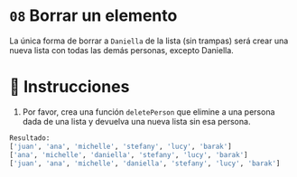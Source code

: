 # `08` Borrar un elemento

La única forma de borrar a `Daniella` de la lista (sin trampas)
será crear una nueva lista con todas las demás personas, excepto Daniella.

# 📝 Instrucciones
1. Por favor, crea una función `deletePerson` que elimine a una persona dada de una lista
 y devuelva una nueva lista sin esa persona.


 ```py
 Resultado:
 ['juan', 'ana', 'michelle', 'stefany', 'lucy', 'barak']
['ana', 'michelle', 'daniella', 'stefany', 'lucy', 'barak']
['juan', 'ana', 'michelle', 'daniella', 'stefany', 'lucy', 'barak']
```